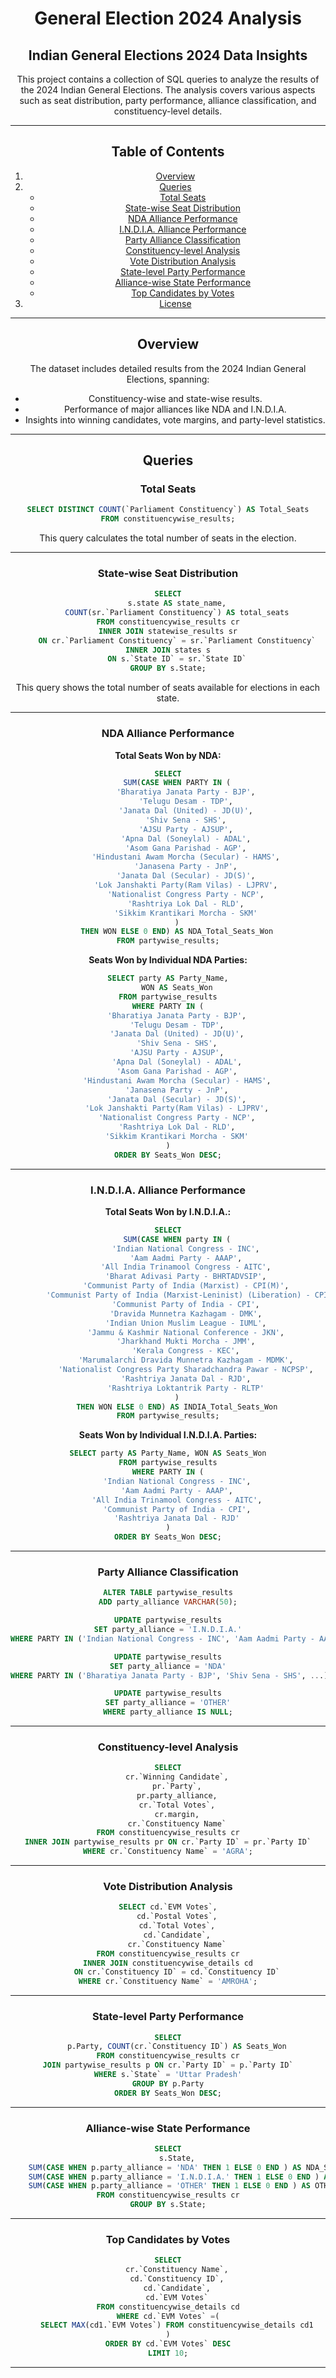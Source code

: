 <div align="center">

# General Election 2024 Analysis

## Indian General Elections 2024 Data Insights

This project contains a collection of SQL queries to analyze the results of the 2024 Indian General Elections. The analysis covers various aspects such as seat distribution, party performance, alliance classification, and constituency-level details.

---

## Table of Contents

1. [Overview](#overview)
2. [Queries](#queries)
   - [Total Seats](#total-seats)
   - [State-wise Seat Distribution](#state-wise-seat-distribution)
   - [NDA Alliance Performance](#nda-alliance-performance)
   - [I.N.D.I.A. Alliance Performance](#india-alliance-performance)
   - [Party Alliance Classification](#party-alliance-classification)
   - [Constituency-level Analysis](#constituency-level-analysis)
   - [Vote Distribution Analysis](#vote-distribution-analysis)
   - [State-level Party Performance](#state-level-party-performance)
   - [Alliance-wise State Performance](#alliance-wise-state-performance)
   - [Top Candidates by Votes](#top-candidates-by-votes)
3. [License](#license)

---

## Overview

The dataset includes detailed results from the 2024 Indian General Elections, spanning:

- Constituency-wise and state-wise results.
- Performance of major alliances like NDA and I.N.D.I.A.
- Insights into winning candidates, vote margins, and party-level statistics.

---

## Queries

### Total Seats

```sql
SELECT DISTINCT COUNT(`Parliament Constituency`) AS Total_Seats
FROM constituencywise_results;
```
This query calculates the total number of seats in the election.

---

### State-wise Seat Distribution

```sql
SELECT
    s.state AS state_name,
    COUNT(sr.`Parliament Constituency`) AS total_seats
FROM constituencywise_results cr
INNER JOIN statewise_results sr
    ON cr.`Parliament Constituency` = sr.`Parliament Constituency`
INNER JOIN states s
    ON s.`State ID` = sr.`State ID`
GROUP BY s.State;
```
This query shows the total number of seats available for elections in each state.

---

### NDA Alliance Performance

**Total Seats Won by NDA:**

```sql
SELECT
    SUM(CASE WHEN PARTY IN (
        'Bharatiya Janata Party - BJP',
        'Telugu Desam - TDP',
        'Janata Dal (United) - JD(U)',
        'Shiv Sena - SHS',
        'AJSU Party - AJSUP',
        'Apna Dal (Soneylal) - ADAL',
        'Asom Gana Parishad - AGP',
        'Hindustani Awam Morcha (Secular) - HAMS',
        'Janasena Party - JnP',
        'Janata Dal (Secular) - JD(S)',
        'Lok Janshakti Party(Ram Vilas) - LJPRV',
        'Nationalist Congress Party - NCP',
        'Rashtriya Lok Dal - RLD',
        'Sikkim Krantikari Morcha - SKM'
    )
    THEN WON ELSE 0 END) AS NDA_Total_Seats_Won
FROM partywise_results;
```

**Seats Won by Individual NDA Parties:**

```sql
SELECT party AS Party_Name,
    WON AS Seats_Won
FROM partywise_results
WHERE PARTY IN (
    'Bharatiya Janata Party - BJP',
    'Telugu Desam - TDP',
    'Janata Dal (United) - JD(U)',
    'Shiv Sena - SHS',
    'AJSU Party - AJSUP',
    'Apna Dal (Soneylal) - ADAL',
    'Asom Gana Parishad - AGP',
    'Hindustani Awam Morcha (Secular) - HAMS',
    'Janasena Party - JnP',
    'Janata Dal (Secular) - JD(S)',
    'Lok Janshakti Party(Ram Vilas) - LJPRV',
    'Nationalist Congress Party - NCP',
    'Rashtriya Lok Dal - RLD',
    'Sikkim Krantikari Morcha - SKM'
)
ORDER BY Seats_Won DESC;
```

---

### I.N.D.I.A. Alliance Performance

**Total Seats Won by I.N.D.I.A.:**

```sql
SELECT
    SUM(CASE WHEN party IN (
        'Indian National Congress - INC',
        'Aam Aadmi Party - AAAP',
        'All India Trinamool Congress - AITC',
        'Bharat Adivasi Party - BHRTADVSIP',
        'Communist Party of India (Marxist) - CPI(M)',
        'Communist Party of India (Marxist-Leninist) (Liberation) - CPI(ML)(L)',
        'Communist Party of India - CPI',
        'Dravida Munnetra Kazhagam - DMK',
        'Indian Union Muslim League - IUML',
        'Jammu & Kashmir National Conference - JKN',
        'Jharkhand Mukti Morcha - JMM',
        'Kerala Congress - KEC',
        'Marumalarchi Dravida Munnetra Kazhagam - MDMK',
        'Nationalist Congress Party Sharadchandra Pawar - NCPSP',
        'Rashtriya Janata Dal - RJD',
        'Rashtriya Loktantrik Party - RLTP'
    )
    THEN WON ELSE 0 END) AS INDIA_Total_Seats_Won
FROM partywise_results;
```

**Seats Won by Individual I.N.D.I.A. Parties:**

```sql
SELECT party AS Party_Name, WON AS Seats_Won
FROM partywise_results
WHERE PARTY IN (
    'Indian National Congress - INC',
    'Aam Aadmi Party - AAAP',
    'All India Trinamool Congress - AITC',
    'Communist Party of India - CPI',
    'Rashtriya Janata Dal - RJD'
)
ORDER BY Seats_Won DESC;
```

---

### Party Alliance Classification

```sql
ALTER TABLE partywise_results
ADD party_alliance VARCHAR(50);

UPDATE partywise_results
SET party_alliance = 'I.N.D.I.A.'
WHERE PARTY IN ('Indian National Congress - INC', 'Aam Aadmi Party - AAAP', ...);

UPDATE partywise_results
SET party_alliance = 'NDA'
WHERE PARTY IN ('Bharatiya Janata Party - BJP', 'Shiv Sena - SHS', ...);

UPDATE partywise_results
SET party_alliance = 'OTHER'
WHERE party_alliance IS NULL;
```

---

### Constituency-level Analysis

```sql
SELECT
    cr.`Winning Candidate`,
    pr.`Party`,
    pr.party_alliance,
    cr.`Total Votes`,
    cr.margin,
    cr.`Constituency Name`
FROM constituencywise_results cr
INNER JOIN partywise_results pr ON cr.`Party ID` = pr.`Party ID`
WHERE cr.`Constituency Name` = 'AGRA';
```

---

### Vote Distribution Analysis

```sql
SELECT cd.`EVM Votes`,
    cd.`Postal Votes`,
    cd.`Total Votes`,
    cd.`Candidate`,
    cr.`Constituency Name`
FROM constituencywise_results cr
INNER JOIN constituencywise_details cd
    ON cr.`Constituency ID` = cd.`Constituency ID`
WHERE cr.`Constituency Name` = 'AMROHA';
```

---

### State-level Party Performance

```sql
SELECT
    p.Party, COUNT(cr.`Constituency ID`) AS Seats_Won
FROM constituencywise_results cr
JOIN partywise_results p ON cr.`Party ID` = p.`Party ID`
WHERE s.`State` = 'Uttar Pradesh'
GROUP BY p.Party
ORDER BY Seats_Won DESC;
```

---

### Alliance-wise State Performance

```sql
SELECT
    s.State,
    SUM(CASE WHEN p.party_alliance = 'NDA' THEN 1 ELSE 0 END ) AS NDA_Seat_Won,
    SUM(CASE WHEN p.party_alliance = 'I.N.D.I.A.' THEN 1 ELSE 0 END ) AS INDIA_Seat_Won,
    SUM(CASE WHEN p.party_alliance = 'OTHER' THEN 1 ELSE 0 END ) AS OTHER_Seat_Won
FROM constituencywise_results cr
GROUP BY s.State;
```

---

### Top Candidates by Votes

```sql
SELECT
    cr.`Constituency Name`,
    cd.`Constituency ID`,
    cd.`Candidate`,
    cd.`EVM Votes`
FROM constituencywise_details cd
WHERE cd.`EVM Votes` =(
    SELECT MAX(cd1.`EVM Votes`) FROM constituencywise_details cd1
)
ORDER BY cd.`EVM Votes` DESC
LIMIT 10;
```

---

</div>


